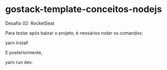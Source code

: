 # gostack-template-conceitos-nodejs
Desafio 02: RocketSeat

Para testar após baixar o projeto, é nessários rodar os comandos:

yarn install 

E posteriormente,

yarn run dev.

